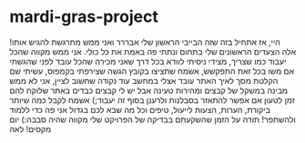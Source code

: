 # mardi-gras-project
היי, אז אתחיל בזה שזה הבייבי הראשון שלי אבררר ואני ממש מתרגשת להגיש אותו!
אלה הצעדים הראשונים שלי בתחום ונתתי פה באמת את כל כולי. אני ממש מקווה שהכל יעבוד כמו שצריך,
מצידי ניסיתי לוודא בכל דרך שאני מכירה שהכל עובד לפני שהגשתי
אם משו בכל זאת התפקשש, אשמח שתציצו בקובץ הגשה שצירפתי בקמפוס, עשיתי שם הקלטת מסך לאיך האתר עובד אצלי במחשב
עוד נקודה שחשוב לציין, אני לא ממש מבינה במשקל של קבצים ומהירות טעינה אבל יש לי קבצים כבדים באתר שלוקח להם זמן לטעון
אם אפשר להתאזר בסבלנות ולרענן בסוף זה יעבוד;)
אשמח לקבל כמה שיותר ביקורת, הערות, הצעות לייעול, טיפים וכל מה שבא לכם בגדול אני פה כדי ללמוד ולהשתפר!
תודה על הזמן שהשקעתם בבדיקה של הפרויקט שלי
מקווה שהיה סבבה:)
יום מקסים!
לאה
